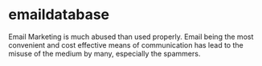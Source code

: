 # emaildatabase
Email Marketing is much abused than used properly. Email being the most convenient and cost effective means of communication has lead to the misuse of the medium by many, especially the spammers.
